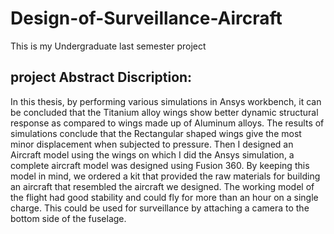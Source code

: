 # Design-of-Surveillance-Aircraft
This is my Undergraduate last semester project
## project Abstract Discription:
In this thesis, by performing various simulations in Ansys workbench, it can be concluded that the Titanium alloy wings show better dynamic structural response as compared to wings made up of Aluminum alloys.
The results of simulations conclude that the Rectangular shaped wings give the most minor displacement when subjected to pressure.
Then I designed an Aircraft model using the wings on which I did the Ansys simulation, a complete aircraft model was designed using Fusion 360.
By keeping this model in mind, we ordered a kit that provided the raw materials for building an aircraft that resembled the aircraft we designed.
The working model of the flight had good stability and could fly for more than an hour on a single charge. 
This could be used for surveillance by attaching a camera to the bottom side of the fuselage.
